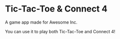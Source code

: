 # Tic-Tac-Toe & Connect 4

A game app made for Awesome Inc.

You can use it to play both Tic-Tac-Toe and Connect 4!
